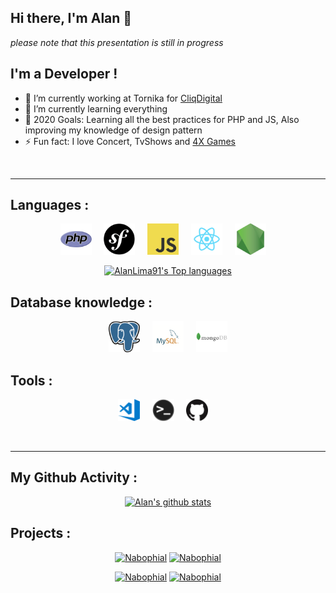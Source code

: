 ## Hi there, I'm Alan 👋

_please note that this presentation is still in progress_

## I'm a Developer !
- 🔭 I’m currently working at Tornika for [CliqDigital]
- 🌱 I’m currently learning everything 
- 🥅 2020 Goals: Learning all the best practices for PHP and JS, Also improving my knowledge of design pattern
- ⚡ Fun fact: I love Concert, TvShows and [4X Games]

<br />

---

## Languages :

<div align="center">

[<img src="https://raw.githubusercontent.com/github/explore/80688e429a7d4ef2fca1e82350fe8e3517d3494d/topics/php/php.png" width="50px">](https://raw.githubusercontent.com/github/explore/80688e429a7d4ef2fca1e82350fe8e3517d3494d/topics/php/php.png)&nbsp;&nbsp;&nbsp;&nbsp;
[<img src="https://raw.githubusercontent.com/github/explore/80688e429a7d4ef2fca1e82350fe8e3517d3494d/topics/symfony/symfony.png" width="50px">](https://raw.githubusercontent.com/github/explore/80688e429a7d4ef2fca1e82350fe8e3517d3494d/topics/php/php.png)&nbsp;&nbsp;&nbsp;&nbsp;
[<img src="https://raw.githubusercontent.com/github/explore/80688e429a7d4ef2fca1e82350fe8e3517d3494d/topics/javascript/javascript.png" width="50px">](https://raw.githubusercontent.com/github/explore/80688e429a7d4ef2fca1e82350fe8e3517d3494d/topics/javascript/javascript.png)&nbsp;&nbsp;&nbsp;&nbsp;
[<img src="https://raw.githubusercontent.com/github/explore/80688e429a7d4ef2fca1e82350fe8e3517d3494d/topics/react/react.png" width="50px">](https://raw.githubusercontent.com/github/explore/80688e429a7d4ef2fca1e82350fe8e3517d3494d/topics/react/react.png)&nbsp;&nbsp;&nbsp;&nbsp;
[<img src="https://raw.githubusercontent.com/github/explore/80688e429a7d4ef2fca1e82350fe8e3517d3494d/topics/nodejs/nodejs.png" width="50px">](https://raw.githubusercontent.com/github/explore/80688e429a7d4ef2fca1e82350fe8e3517d3494d/topics/nodejs/nodejs.png)&nbsp;&nbsp;&nbsp;&nbsp;

</div>

<div align="center">
    <a align="center" href="https://github.com/anuraghazra/github-readme-stats">
        <img margin="auto" alt="AlanLima91's Top languages" src="https://github-readme-stats.vercel.app/api/top-langs/?username=AlanLima91" />
    </a>
</div>

## Database knowledge :

<div align="center">

[<img src="https://raw.githubusercontent.com/github/explore/80688e429a7d4ef2fca1e82350fe8e3517d3494d/topics/postgresql/postgresql.png" width="50px">](https://raw.githubusercontent.com/github/explore/80688e429a7d4ef2fca1e82350fe8e3517d3494d/topics/postgresql/postgresql.png)&nbsp;&nbsp;&nbsp;&nbsp;
[<img src="https://raw.githubusercontent.com/github/explore/80688e429a7d4ef2fca1e82350fe8e3517d3494d/topics/mysql/mysql.png" width="50px">](https://raw.githubusercontent.com/github/explore/80688e429a7d4ef2fca1e82350fe8e3517d3494d/topics/mysql/mysql.png)&nbsp;&nbsp;&nbsp;&nbsp;
[<img src="https://raw.githubusercontent.com/github/explore/80688e429a7d4ef2fca1e82350fe8e3517d3494d/topics/mongodb/mongodb.png" width="50px">](https://raw.githubusercontent.com/github/explore/80688e429a7d4ef2fca1e82350fe8e3517d3494d/topics/mongodb/mongodb.png)

</div>

## Tools :

<div align="center">

[<img src="https://raw.githubusercontent.com/github/explore/80688e429a7d4ef2fca1e82350fe8e3517d3494d/topics/visual-studio-code/visual-studio-code.png" width="35px">](https://raw.githubusercontent.com/github/explore/80688e429a7d4ef2fca1e82350fe8e3517d3494d/topics/visual-studio-code/visual-studio-code.png)&nbsp;&nbsp;&nbsp;&nbsp;
[<img src="https://raw.githubusercontent.com/github/explore/80688e429a7d4ef2fca1e82350fe8e3517d3494d/topics/terminal/terminal.png" width="35">](https://raw.githubusercontent.com/github/explore/80688e429a7d4ef2fca1e82350fe8e3517d3494d/topics/terminal/terminal.png)&nbsp;&nbsp;&nbsp;&nbsp;
[<img src="https://raw.githubusercontent.com/github/explore/78df643247d429f6cc873026c0622819ad797942/topics/github/github.png" width="35px">](https://raw.githubusercontent.com/github/explore/78df643247d429f6cc873026c0622819ad797942/topics/github/github.png)&nbsp;&nbsp;&nbsp;&nbsp;

</div>

<br/>

---

## My Github Activity :

<div align="center">

[![Alan's github stats](https://github-readme-stats.vercel.app/api?username=AlanLima91&show_icons=true&hide_border=false&count_private=true)](https://github.com/anuraghazra/github-readme-stats)

</div>

## Projects :

<div align="center">

[![Nabophial](https://github-readme-stats.vercel.app/api/pin/?username=AlanLima91&repo=Nabophial_API)](https://github.com/AlanLima91/Nabophial_API)
[![Nabophial](https://github-readme-stats.vercel.app/api/pin/?username=AlanLima91&repo=Nabophial_Android)](https://github.com/AlanLima91/Nabophial_Android)

[![Nabophial](https://github-readme-stats.vercel.app/api/pin/?username=AlanLima91&repo=O-Killer-Api)](https://github.com/AlanLima91/O-Killer-API)
[![Nabophial](https://github-readme-stats.vercel.app/api/pin/?username=AlanLima91&repo=O-Kiler-APP)](https://github.com/AlanLima91/O-Killer-APP)

</div>

[CliqDigital]: https://cliqdigital.com
[4X Games]: https://en.wikipedia.org/wiki/4X
[linkedin]: https://linkedin.com/in/codeSTACKr
[VisualStudioCode]: https://code.visualstudio.com
[Mongodb]: https://github.com/AlanLima91/O-Killer-API
[Node.js]: https://github.com/AlanLima91/O-Killer-API
[React]: https://github.com/AlanLima91/LoveOn
